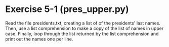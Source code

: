 # Exercise 5-1 (pres_upper.py)

Read the file presidents.txt, creating a list of of the presidents' last names. Then, use a list comprehension to make a copy of the list of names in upper case. Finally, loop through the list returned by the list comprehension and print out the names one per line.


